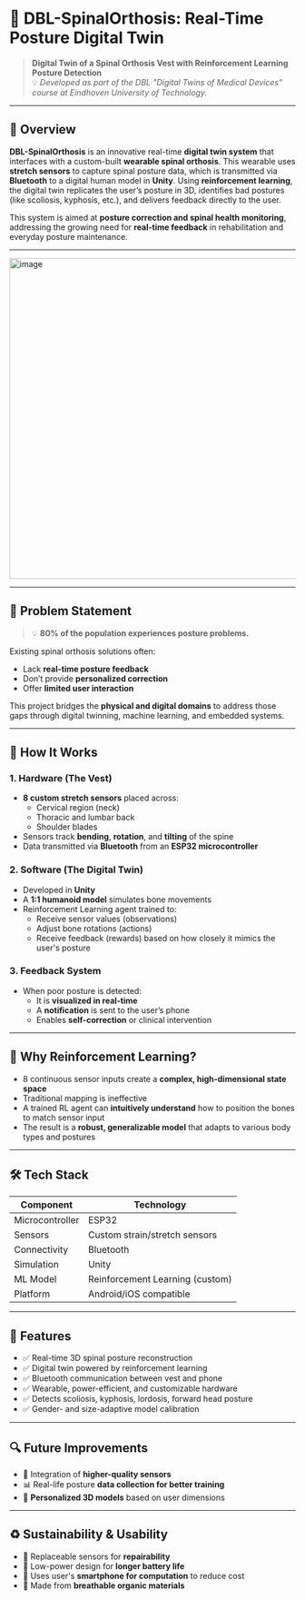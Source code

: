 # 🦴 DBL-SpinalOrthosis: Real-Time Posture Digital Twin

> **Digital Twin of a Spinal Orthosis Vest with Reinforcement Learning Posture Detection**  
> 💡 *Developed as part of the DBL "Digital Twins of Medical Devices" course at Eindhoven University of Technology.*

---

## 🩻 Overview

**DBL-SpinalOrthosis** is an innovative real-time **digital twin system** that interfaces with a custom-built **wearable spinal orthosis**. This wearable uses **stretch sensors** to capture spinal posture data, which is transmitted via **Bluetooth** to a digital human model in **Unity**. Using **reinforcement learning**, the digital twin replicates the user’s posture in 3D, identifies bad postures (like scoliosis, kyphosis, etc.), and delivers feedback directly to the user.

This system is aimed at **posture correction and spinal health monitoring**, addressing the growing need for **real-time feedback** in rehabilitation and everyday posture maintenance.

---
<img width="1011" height="565" alt="image" src="https://github.com/user-attachments/assets/0cbb4e79-f4b7-4d67-aac1-9ce14f1f30e0" />

---

## 🚩 Problem Statement

> 💡 **80% of the population experiences posture problems.**

Existing spinal orthosis solutions often:
- Lack **real-time posture feedback**
- Don’t provide **personalized correction**
- Offer **limited user interaction**

This project bridges the **physical and digital domains** to address those gaps through digital twinning, machine learning, and embedded systems.

---

## 🧠 How It Works

### 1. **Hardware (The Vest)**
- **8 custom stretch sensors** placed across:
  - Cervical region (neck)
  - Thoracic and lumbar back
  - Shoulder blades
- Sensors track **bending**, **rotation**, and **tilting** of the spine
- Data transmitted via **Bluetooth** from an **ESP32 microcontroller**

### 2. **Software (The Digital Twin)**
- Developed in **Unity**
- A **1:1 humanoid model** simulates bone movements
- Reinforcement Learning agent trained to:
  - Receive sensor values (observations)
  - Adjust bone rotations (actions)
  - Receive feedback (rewards) based on how closely it mimics the user's posture

### 3. **Feedback System**
- When poor posture is detected:
  - It is **visualized in real-time**
  - A **notification** is sent to the user’s phone
  - Enables **self-correction** or clinical intervention

---

## 🤖 Why Reinforcement Learning?

- 8 continuous sensor inputs create a **complex, high-dimensional state space**
- Traditional mapping is ineffective
- A trained RL agent can **intuitively understand** how to position the bones to match sensor input
- The result is a **robust, generalizable model** that adapts to various body types and postures

---

## 🛠️ Tech Stack

| Component | Technology |
|----------|-------------|
| Microcontroller | ESP32 |
| Sensors | Custom strain/stretch sensors |
| Connectivity | Bluetooth |
| Simulation | Unity |
| ML Model | Reinforcement Learning (custom) |
| Platform | Android/iOS compatible |

---

## 🔧 Features

- ✅ Real-time 3D spinal posture reconstruction
- ✅ Digital twin powered by reinforcement learning
- ✅ Bluetooth communication between vest and phone
- ✅ Wearable, power-efficient, and customizable hardware
- ✅ Detects scoliosis, kyphosis, lordosis, forward head posture
- ✅ Gender- and size-adaptive model calibration

---

## 🔍 Future Improvements

- 🔬 Integration of **higher-quality sensors**
- 📊 Real-life posture **data collection for better training**
- 📏 **Personalized 3D models** based on user dimensions

---

## ♻️ Sustainability & Usability

- 🔄 Replaceable sensors for **repairability**
- 🔋 Low-power design for **longer battery life**
- 📱 Uses user's **smartphone for computation** to reduce cost
- 🌿 Made from **breathable organic materials**
